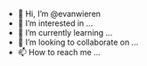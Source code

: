 - 👋 Hi, I’m @evanwieren
- 👀 I’m interested in ...
- 🌱 I’m currently learning ...
- 💞️ I’m looking to collaborate on ...
- 📫 How to reach me ...

<!---
evanwieren/evanwieren is a ✨ special ✨ repository because its `README.md` (this file) appears on your GitHub profile.
You can click the Preview link to take a look at your changes.
--->

